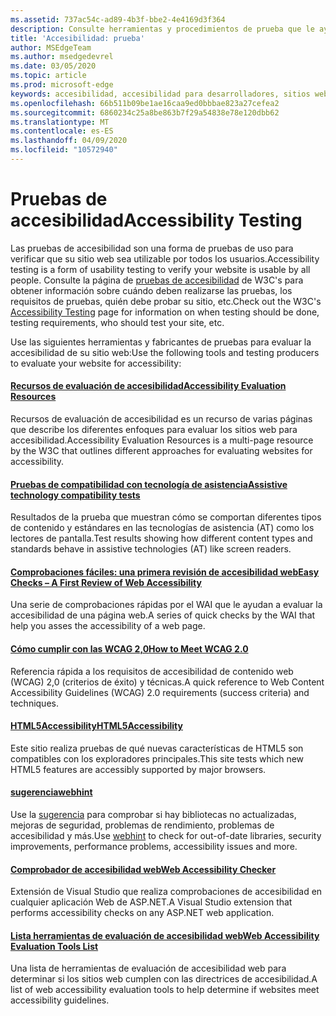```yaml
---
ms.assetid: 737ac54c-ad89-4b3f-bbe2-4e4169d3f364
description: Consulte herramientas y procedimientos de prueba que le ayudan a evaluar la accesibilidad de un sitio Web.
title: 'Accesibilidad: prueba'
author: MSEdgeTeam
ms.author: msedgedevrel
ms.date: 03/05/2020
ms.topic: article
ms.prod: microsoft-edge
keywords: accesibilidad, accesibilidad para desarrolladores, sitios web accesibles, Edge, desarrollo web, ARIA, desarrollador, UIA, automatización de la interfaz de usuario
ms.openlocfilehash: 66b511b09be1ae16caa9ed0bbbae823a27cefea2
ms.sourcegitcommit: 6860234c25a8be863b7f29a54838e78e120dbb62
ms.translationtype: MT
ms.contentlocale: es-ES
ms.lasthandoff: 04/09/2020
ms.locfileid: "10572940"
---
```

# <span data-ttu-id="a5c82-104">Pruebas de accesibilidad</span><span class="sxs-lookup"><span data-stu-id="a5c82-104">Accessibility Testing</span></span>
<span data-ttu-id="a5c82-105">Las pruebas de accesibilidad son una forma de pruebas de uso para verificar que su sitio web sea utilizable por todos los usuarios.</span><span class="sxs-lookup"><span data-stu-id="a5c82-105">Accessibility testing is a form of usability testing to verify your website is usable by all people.</span></span> <span data-ttu-id="a5c82-106">Consulte la página de [pruebas de accesibilidad](https://www.w3.org/wiki/Accessibility_testing) de W3C's para obtener información sobre cuándo deben realizarse las pruebas, los requisitos de pruebas, quién debe probar su sitio, etc.</span><span class="sxs-lookup"><span data-stu-id="a5c82-106">Check out the W3C's [Accessibility Testing](https://www.w3.org/wiki/Accessibility_testing) page for information on when testing should be done, testing requirements, who should test your site, etc.</span></span>

<span data-ttu-id="a5c82-107">Use las siguientes herramientas y fabricantes de pruebas para evaluar la accesibilidad de su sitio web:</span><span class="sxs-lookup"><span data-stu-id="a5c82-107">Use the following tools and testing producers to evaluate your website for accessibility:</span></span>

#### [<span data-ttu-id="a5c82-108">Recursos de evaluación de accesibilidad</span><span class="sxs-lookup"><span data-stu-id="a5c82-108">Accessibility Evaluation Resources</span></span>](https://www.w3.org/WAI/eval/Overview.html)
<span data-ttu-id="a5c82-109">Recursos de evaluación de accesibilidad es un recurso de varias páginas que describe los diferentes enfoques para evaluar los sitios web para accesibilidad.</span><span class="sxs-lookup"><span data-stu-id="a5c82-109">Accessibility Evaluation Resources is a multi-page resource by the W3C that outlines different approaches for evaluating websites for accessibility.</span></span>

#### [<span data-ttu-id="a5c82-110">Pruebas de compatibilidad con tecnología de asistencia</span><span class="sxs-lookup"><span data-stu-id="a5c82-110">Assistive technology compatibility tests</span></span>](http://www.powermapper.com/tests/)
<span data-ttu-id="a5c82-111">Resultados de la prueba que muestran cómo se comportan diferentes tipos de contenido y estándares en las tecnologías de asistencia (AT) como los lectores de pantalla.</span><span class="sxs-lookup"><span data-stu-id="a5c82-111">Test results showing how different content types and standards behave in assistive technologies (AT) like screen readers.</span></span>

#### [<span data-ttu-id="a5c82-112">Comprobaciones fáciles: una primera revisión de accesibilidad web</span><span class="sxs-lookup"><span data-stu-id="a5c82-112">Easy Checks – A First Review of Web Accessibility</span></span>](https://www.w3.org/WAI/eval/preliminary.html)
<span data-ttu-id="a5c82-113">Una serie de comprobaciones rápidas por el WAI que le ayudan a evaluar la accesibilidad de una página web.</span><span class="sxs-lookup"><span data-stu-id="a5c82-113">A series of quick checks by the WAI that help you asses the accessibility of a web page.</span></span>

#### [<span data-ttu-id="a5c82-114">Cómo cumplir con las WCAG 2,0</span><span class="sxs-lookup"><span data-stu-id="a5c82-114">How to Meet WCAG 2.0</span></span>](https://www.w3.org/WAI/WCAG20/quickref/)
<span data-ttu-id="a5c82-115">Referencia rápida a los requisitos de accesibilidad de contenido web (WCAG) 2,0 (criterios de éxito) y técnicas.</span><span class="sxs-lookup"><span data-stu-id="a5c82-115">A quick reference to Web Content Accessibility Guidelines (WCAG) 2.0 requirements (success criteria) and techniques.</span></span>

#### [<span data-ttu-id="a5c82-116">HTML5Accessibility</span><span class="sxs-lookup"><span data-stu-id="a5c82-116">HTML5Accessibility</span></span>](https://html5accessibility.com)
<span data-ttu-id="a5c82-117">Este sitio realiza pruebas de qué nuevas características de HTML5 son compatibles con los exploradores principales.</span><span class="sxs-lookup"><span data-stu-id="a5c82-117">This site tests which new HTML5 features are accessibly supported by major browsers.</span></span> 

#### [<span data-ttu-id="a5c82-118">sugerencia</span><span class="sxs-lookup"><span data-stu-id="a5c82-118">webhint</span></span>](https://webhint.io/)
<span data-ttu-id="a5c82-119">Use la [sugerencia](https://webhint.io/) para comprobar si hay bibliotecas no actualizadas, mejoras de seguridad, problemas de rendimiento, problemas de accesibilidad y más.</span><span class="sxs-lookup"><span data-stu-id="a5c82-119">Use [webhint](https://webhint.io/) to check for out-of-date libraries, security improvements, performance problems, accessibility issues and more.</span></span>

#### [<span data-ttu-id="a5c82-120">Comprobador de accesibilidad web</span><span class="sxs-lookup"><span data-stu-id="a5c82-120">Web Accessibility Checker</span></span>](https://visualstudiogallery.msdn.microsoft.com/3aabefab-1681-4fea-8f95-6a62e2f0f1ec)
<span data-ttu-id="a5c82-121">Extensión de Visual Studio que realiza comprobaciones de accesibilidad en cualquier aplicación Web de ASP.NET.</span><span class="sxs-lookup"><span data-stu-id="a5c82-121">A Visual Studio extension that performs accessibility checks on any ASP.NET web application.</span></span>

#### [<span data-ttu-id="a5c82-122">Lista herramientas de evaluación de accesibilidad web</span><span class="sxs-lookup"><span data-stu-id="a5c82-122">Web Accessibility Evaluation Tools List</span></span>](https://www.w3.org/WAI/ER/tools/index.html)
<span data-ttu-id="a5c82-123">Una lista de herramientas de evaluación de accesibilidad web para determinar si los sitios web cumplen con las directrices de accesibilidad.</span><span class="sxs-lookup"><span data-stu-id="a5c82-123">A list of web accessibility evaluation tools to help determine if websites meet accessibility guidelines.</span></span>
